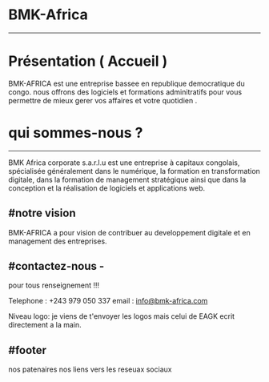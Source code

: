 ﻿# BMK-Africa
---------------
# Présentation ( Accueil )

BMK-AFRICA est une entreprise bassee en republique democratique du congo.
nous offrons des logiciels et formations adminitratifs pour vous permettre de mieux gerer vos affaires et votre quotidien .

# qui sommes-nous ?
--------------
BMK Africa corporate s.a.r.l.u est une entreprise à capitaux congolais, spécialisée généralement dans le numérique, la formation en transformation digitale, dans la formation de management stratégique ainsi que dans la conception et la réalisation de logiciels et applications web.

#notre vision 
-------------
BMK-AFRICA a pour vision de contribuer au developpement digitale et en management des entreprises.

#contactez-nous -
---------------
pour tous renseignement !!!

Telephone : +243 979 050 337
email : info@bmk-africa.com

Niveau logo:
je viens de t'envoyer les logos mais celui de EAGK ecrit directement a la main.

#footer
-------
nos patenaires 
nos liens vers les reseuax sociaux




